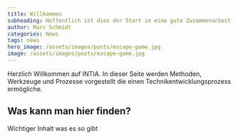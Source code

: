 ```yaml
---
title: Willkommen
subheading: Hoffentlich ist dies der Start in eine gute Zusammenarbeit
author: Marc Schmidt
categories: News
tags: news
hero_image: /assets/images/posts/escape-game.jpg
image: /assets/images/posts/escape-game.jpg
---
```


Herzlich Willkommen auf INTIA. In dieser Seite werden Methoden, Werkzeuge und Prozesse vorgestellt die einen Technikentwicklungsprozess ermögliche.

## Was kann man hier finden?
Wichtiger Inhalt was es so gibt